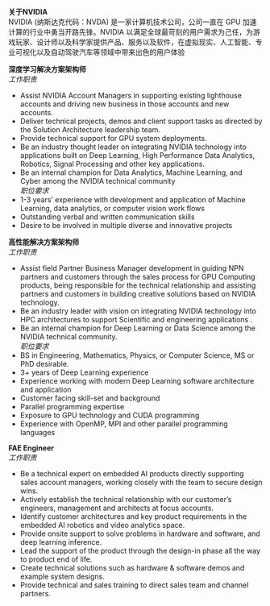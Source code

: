 **关于NVIDIA**  
NVIDIA (纳斯达克代码：NVDA) 是一家计算机技术公司，公司一直在 GPU 加速计算的行业中勇当开路先锋。NVIDIA 以满足全球最苛刻的用户需求为己任，为游戏玩家、设计师以及科学家提供产品、服务以及软件，在虚拟现实、人工智能、专业可视化以及自动驾驶汽车等领域中带来出色的用户体验    

**深度学习解决方案架构师**  
*工作职责* 
- Assist NVIDIA Account Managers in supporting existing lighthouse accounts and driving new business in those accounts and new accounts.
- Deliver technical projects, demos and client support tasks as directed by the Solution Architecture leadership team. 
- Provide technical support for GPU system deployments. 
- Be an industry thought leader on integrating NVIDIA technology into applications built on Deep Learning, High Performance Data Analytics, Robotics, Signal Processing and other key applications. 
- Be an internal champion for Data Analytics, Machine Learning, and Cyber among the NVIDIA technical community  
*职位要求*  
- 1-3 years’ experience with development and application of Machine Learning, data analytics, or computer vision work flows     
- Outstanding verbal and written communication skills    
- Desire to be involved in multiple diverse and innovative projects    

**高性能解决方案架构师**  
*工作职责* 
- Assist field Partner Business Manager development in guiding NPN partners and customers through the sales process for GPU Computing products, being responsible for the technical relationship and assisting partners and customers in building creative solutions based on NVIDIA technology.  
- Be an industry leader with vision on integrating NVIDIA technology into HPC architectures to support Scientific and engineering applications  .
- Be an internal champion for Deep Learning or Data Science among the NVIDIA technical community.  
*职位要求*
- BS in Engineering, Mathematics, Physics, or Computer Science, MS or PhD desirable.
- 3+ years of Deep Learning experience
- Experience working with modern Deep Learning software architecture and application
- Customer facing skill-set and background
- Parallel programming expertise
- Exposure to GPU technology and CUDA programming
- Experience with OpenMP, MPI and other parallel programming languages

**FAE Engineer**  
*工作职责* 
- Be a technical expert on embedded AI products directly supporting sales account managers, working closely with the team to secure design wins.
- Actively establish the technical relationship with our customer’s engineers, management and architects at focus accounts.
- Identify customer architectures and key product requirements in the embedded AI robotics and video analytics space.
- Provide onsite support to solve problems in hardware and software, and deep learning inference.
- Lead the support of the product through the design-in phase all the way to product end of life.
- Create technical solutions such as hardware & software demos and example system designs.
- Provide technical and sales training to direct sales team and channel partners.  
